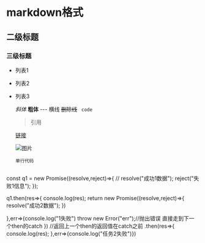 # markdown格式
## 二级标题
### 三级标题
   - 列表1
   - 列表2
   - 列表3

     *斜体*
     **粗体**
    --- 横线
     ~~删除线~~
     ` code`
     > 引用
     
     [链接](http://www.baidu.com)

     ![图片](http://www.baidu.com/img/baidu_jgylogo3.gif)

     `单行代码`
   
      ```javascript
 const q1 = new Promise((resolve,reject)=>{
    //    resolve("成功1数据");
       reject("失败1信息");
   });

   q1.then(res=>{
       console.log(res);
       return new Promise((resolve,reject)=>{
        resolve("成功2数据");
       })

   },err=>{console.log("1失败")
    throw new Error("err");//抛出错误 直接走到下一个then的catch
   })
   //返回上一个then的返回值在catch之前
   .then(res=>{
       console.log(res);
   },err=>{console.log("任务2失败")})
   
  ```
